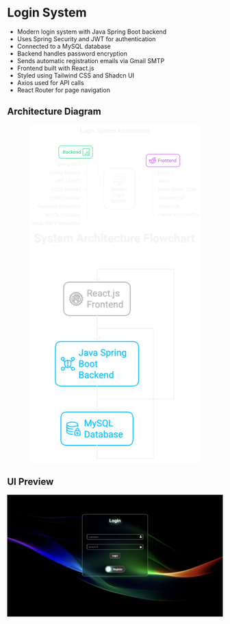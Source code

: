 # Login System

- Modern login system with Java Spring Boot backend
- Uses Spring Security and JWT for authentication
- Connected to a MySQL database
- Backend handles password encryption
- Sends automatic registration emails via Gmail SMTP
- Frontend built with React.js
- Styled using Tailwind CSS and Shadcn UI
- Axios used for API calls
- React Router for page navigation

## Architecture Diagram

<p align="center">
  <img src="images/System-Architecture.png" alt="System Architecture" width="400" />
  <img src="images/System-Flow-Chart.png" alt="System Flow Chart" width="400" />
</p>

## UI Preview

![UI Screenshot](images/ui-screenshot.png)
